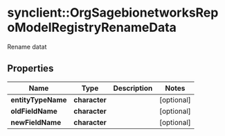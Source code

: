 # synclient::OrgSagebionetworksRepoModelRegistryRenameData

Rename datat

## Properties
Name | Type | Description | Notes
------------ | ------------- | ------------- | -------------
**entityTypeName** | **character** |  | [optional] 
**oldFieldName** | **character** |  | [optional] 
**newFieldName** | **character** |  | [optional] 


